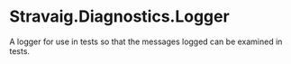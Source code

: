 # Stravaig.Diagnostics.Logger
A logger for use in tests so that the messages logged can be examined in tests.
